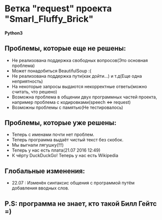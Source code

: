 # Ветка "request" проекта "Smarl_Fluffy_Brick"
#### Python3
## Проблемы, которые еще не решены:

 * Не реализована поддержка свободных вопросов(Это основная проблема)
 * Может понадобиться BeautifulSoup :(
 * Не реализована поддержка пути(как дойти...) и т.д(Еще одна неприятность)
 * На некоторые запросы выдаются некорректные ответы(можно считать, что решено)
 * Возможна проблема в общении двух программных частей проекта, например проблема с кодировками(speech <=> request)
 * Возможны проблемы с памятью(Не тестировалось)

## Проблемы, которые уже решены:

 * Теперь с именами почти нет проблем.
 * Теперь программа выдаёт чистый текст без скобок.
 * Мы выгнали лягушку(!!!)
 * Теперь у нас есть плата(21.07 2016 12:49)
 * К чёрту DuckDuckGo! Теперь у нас есть Wikipedia

## Глобальные изменения:
 * 22.07 : Изменён синтаксис общения с программой путём добавления вводных слов.

## P.S: программа не знает, кто такой Билл Гейтс =)
